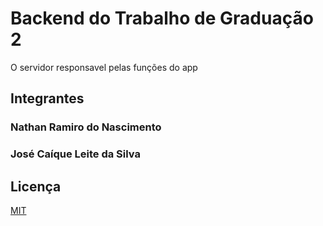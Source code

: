 # Backend do Trabalho de Graduação 2
O servidor responsavel pelas funções do app

## Integrantes
### Nathan Ramiro do Nascimento
### José Caíque Leite da Silva

## Licença
[MIT](https://choosealicense.com/licenses/mit/)